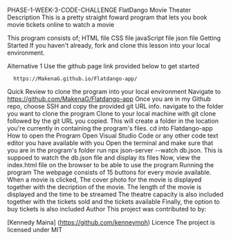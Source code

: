 PHASE-1-WEEK-3-CODE-CHALLENGE
FlatDango Movie Theater
Description
This is a pretty straight foward program that lets you book movie tickets online to watch a movie

This program consists of;
HTML file
CSS file
javaScript file
json file
Getting Started
If you haven't already, fork and clone this lesson into your local environment.

Alternative 1
Use the github page link provided below to get started

      https://MakenaG.github.io/Flatdango-app/
Quick Review to clone the program into your local environment
Navigate to https://github.com/MakenaG/Flatdango-app
Once you are in my Github repo, choose SSH and copy the provided git URL info.
navigate to the folder you want to clone the program
Clone to your local machine with git clone followed by the git URL you copied. This will create a folder in the location you're currently in containing the program's files.
cd into Flatdango-app
How to open the Program
Open Visual Studio Code or any other code text editor you have available with you
Open the terminal and make sure that you are in the program's folder
run npx json-server --watch db.json. This is suppoed to watch the db.json file and display its files
Now, view the index.html file on the browser to be able to use the program
Running the program
The webpage consists of 15 buttons for every movie available.
When a movie is clicked, The cover photo for the movie is displayed together with the decription of the movie.
The length of the movie is displayed and the time to be streamed
The theatre capacity is also included together with the tickets sold and the tickets available
Finally, the option to buy tickets is also included
Author
This project was contributed to by:

[Kennedy Maina] (https://github.com/kenneymoh)
Licence
The project is licensed under MIT
